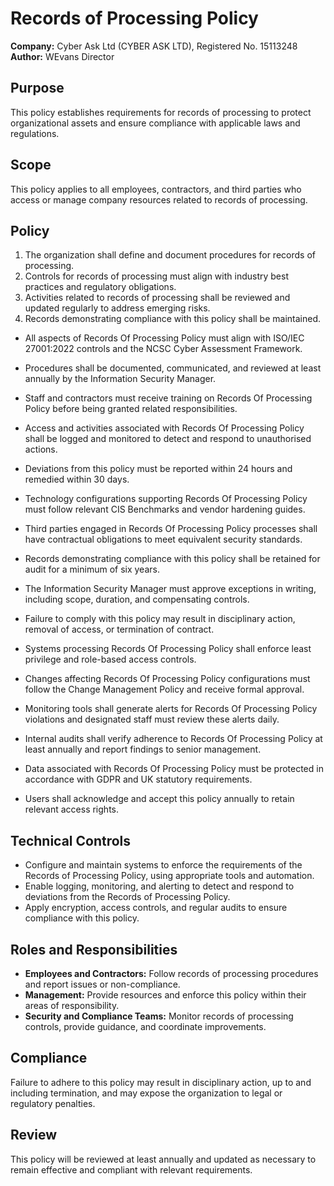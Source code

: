 # Records of Processing Policy

**Company:** Cyber Ask Ltd (CYBER ASK LTD), Registered No. 15113248  
**Author:** WEvans Director

## Purpose

This policy establishes requirements for records of processing to protect organizational assets and ensure compliance with applicable laws and regulations.

## Scope

This policy applies to all employees, contractors, and third parties who access or manage company resources related to records of processing.

## Policy
1. The organization shall define and document procedures for records of processing.
2. Controls for records of processing must align with industry best practices and regulatory obligations.
3. Activities related to records of processing shall be reviewed and updated regularly to address emerging risks.
4. Records demonstrating compliance with this policy shall be maintained.

- All aspects of Records Of Processing Policy must align with ISO/IEC 27001:2022 controls and the NCSC Cyber Assessment Framework.
- Procedures shall be documented, communicated, and reviewed at least annually by the Information Security Manager.
- Staff and contractors must receive training on Records Of Processing Policy before being granted related responsibilities.
- Access and activities associated with Records Of Processing Policy shall be logged and monitored to detect and respond to unauthorised actions.
- Deviations from this policy must be reported within 24 hours and remedied within 30 days.
- Technology configurations supporting Records Of Processing Policy must follow relevant CIS Benchmarks and vendor hardening guides.
- Third parties engaged in Records Of Processing Policy processes shall have contractual obligations to meet equivalent security standards.
- Records demonstrating compliance with this policy shall be retained for audit for a minimum of six years.
- The Information Security Manager must approve exceptions in writing, including scope, duration, and compensating controls.
- Failure to comply with this policy may result in disciplinary action, removal of access, or termination of contract.

- Systems processing Records Of Processing Policy shall enforce least privilege and role-based access controls.
- Changes affecting Records Of Processing Policy configurations must follow the Change Management Policy and receive formal approval.
- Monitoring tools shall generate alerts for Records Of Processing Policy violations and designated staff must review these alerts daily.
- Internal audits shall verify adherence to Records Of Processing Policy at least annually and report findings to senior management.
- Data associated with Records Of Processing Policy must be protected in accordance with GDPR and UK statutory requirements.
- Users shall acknowledge and accept this policy annually to retain relevant access rights.

## Technical Controls

- Configure and maintain systems to enforce the requirements of the Records of Processing Policy, using appropriate tools and automation.
- Enable logging, monitoring, and alerting to detect and respond to deviations from the Records of Processing Policy.
- Apply encryption, access controls, and regular audits to ensure compliance with this policy.

## Roles and Responsibilities

- **Employees and Contractors:** Follow records of processing procedures and report issues or non-compliance.
- **Management:** Provide resources and enforce this policy within their areas of responsibility.
- **Security and Compliance Teams:** Monitor records of processing controls, provide guidance, and coordinate improvements.

## Compliance

Failure to adhere to this policy may result in disciplinary action, up to and including termination, and may expose the organization to legal or regulatory penalties.

## Review

This policy will be reviewed at least annually and updated as necessary to remain effective and compliant with relevant requirements.
